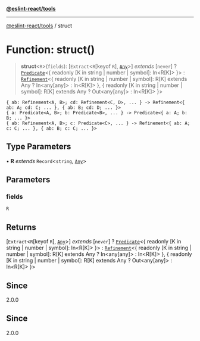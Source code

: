 [**@eslint-react/tools**](../README.md)

***

[@eslint-react/tools](../README.md) / struct

# Function: struct()

> **struct**\<`R`\>(`fields`): [`Extract`\<`R`\[keyof `R`\], [`Any`](../namespaces/Refinement/type-aliases/Any.md)\>] *extends* [`never`] ? [`Predicate`](../interfaces/Predicate.md)\<\{ readonly \[K in string \| number \| symbol\]: In\<R\[K\]\> \}\> : [`Refinement`](../interfaces/Refinement.md)\<\{ readonly \[K in string \| number \| symbol\]: R\[K\] extends Any ? In\<any\[any\]\> : In\<R\[K\]\> \}, \{ readonly \[K in string \| number \| symbol\]: R\[K\] extends Any ? Out\<any\[any\]\> : In\<R\[K\]\> \}\>

```
{ ab: Refinement<A, B>; cd: Refinement<C, D>, ... } -> Refinement<{ ab: A; cd: C; ... }, { ab: B; cd: D; ... }>
{ a: Predicate<A, B>; b: Predicate<B>, ... } -> Predicate<{ a: A; b: B; ... }>
{ ab: Refinement<A, B>; c: Predicate<C>, ... } -> Refinement<{ ab: A; c: C; ... }, { ab: B; c: С; ... }>
```

## Type Parameters

• **R** *extends* `Record`\<`string`, [`Any`](../namespaces/Predicate/type-aliases/Any.md)\>

## Parameters

### fields

`R`

## Returns

[`Extract`\<`R`\[keyof `R`\], [`Any`](../namespaces/Refinement/type-aliases/Any.md)\>] *extends* [`never`] ? [`Predicate`](../interfaces/Predicate.md)\<\{ readonly \[K in string \| number \| symbol\]: In\<R\[K\]\> \}\> : [`Refinement`](../interfaces/Refinement.md)\<\{ readonly \[K in string \| number \| symbol\]: R\[K\] extends Any ? In\<any\[any\]\> : In\<R\[K\]\> \}, \{ readonly \[K in string \| number \| symbol\]: R\[K\] extends Any ? Out\<any\[any\]\> : In\<R\[K\]\> \}\>

## Since

2.0.0

## Since

2.0.0
